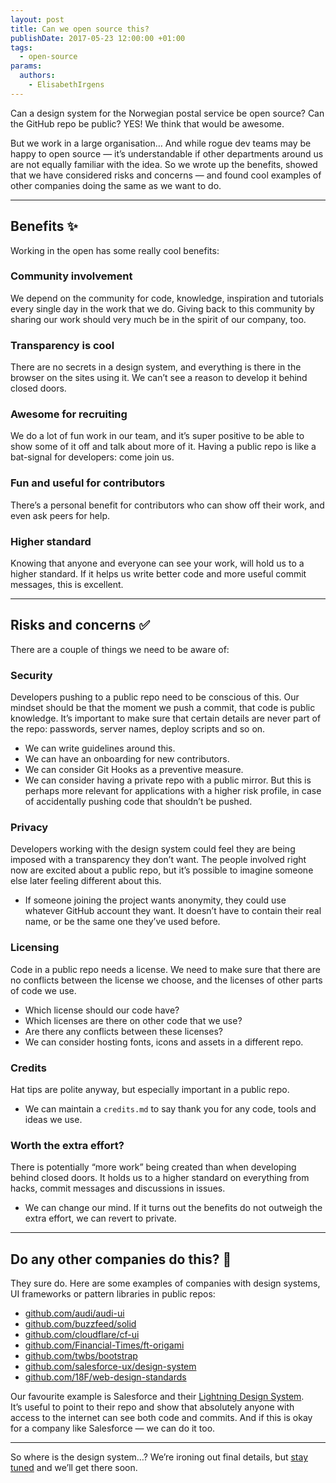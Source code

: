 ```yaml
---
layout: post
title: Can we open source this?
publishDate: 2017-05-23 12:00:00 +01:00
tags:
  - open-source
params:
  authors:
    - ElisabethIrgens
---
```


Can a design system for the Norwegian postal service be open source? Can the GitHub repo be public? YES! We think that would be awesome.

But we work in a large organisation… And while rogue dev teams may be happy to open source — it’s understandable if other departments around us are not equally familiar with the idea. So we wrote up the benefits, showed that we have considered risks and concerns — and found cool examples of other companies doing the same as we want to do.

***

## Benefits ✨

Working in the open has some really cool benefits:

### Community involvement
We depend on the community for code, knowledge, inspiration and tutorials every single day in the work that we do. Giving back to this community by sharing our work should very much be in the spirit of our company, too.

### Transparency is cool
There are no secrets in a design system, and everything is there in the browser on the sites using it. We can’t see a reason to develop it behind closed doors.

### Awesome for recruiting
We do a lot of fun work in our team, and it’s super positive to be able to show some of it off and talk about more of it. Having a public repo is like a bat-signal for developers: come join us.

### Fun and useful for contributors
There’s a personal benefit for contributors who can show off their work, and even ask peers for help.

### Higher standard
Knowing that anyone and everyone can see your work, will hold us to a higher standard. If it helps us write better code and more useful commit messages, this is excellent.

***

## Risks and concerns ✅

There are a couple of things we need to be aware of:

### Security
Developers pushing to a public repo need to be conscious of this. Our mindset should be that the moment we push a commit, that code is public knowledge. It’s important to make sure that certain details are never part of the repo: passwords, server names, deploy scripts and so on.

* We can write guidelines around this.
* We can have an onboarding for new contributors.
* We can consider Git Hooks as a preventive measure.
* We can consider having a private repo with a public mirror. But this is perhaps more relevant for applications with a higher risk profile, in case of accidentally pushing code that shouldn’t be pushed.

### Privacy
Developers working with the design system could feel they are being imposed with a transparency they don’t want. The people involved right now are excited about a public repo, but it’s possible to imagine someone else later feeling different about this.

* If someone joining the project wants anonymity, they could use whatever GitHub account they want. It doesn’t have to contain their real name, or be the same one they’ve used before.

### Licensing
Code in a public repo needs a license. We need to make sure that there are no conflicts between the license we choose, and the licenses of other parts of code we use.

* Which license should our code have?
* Which licenses are there on other code that we use?
* Are there any conflicts between these licenses?
* We can consider hosting fonts, icons and assets in a different repo.

### Credits
Hat tips are polite anyway, but especially important in a public repo.

* We can maintain a `credits.md` to say thank you for any code, tools and ideas we use.

### Worth the extra effort?
There is potentially “more work” being created than when developing behind closed doors. It holds us to a higher standard  on everything from hacks, commit messages and discussions in issues.

* We can change our mind. If it turns out the benefits do not outweigh the extra effort, we can revert to private.

***

## Do any other companies do this? 🤔

They sure do. Here are some examples of companies with design systems, UI&nbsp;frameworks or pattern libraries in public repos:

* [github.com/audi/audi-ui](https://github.com/audi/audi-ui)
* [github.com/buzzfeed/solid](https://github.com/buzzfeed/solid)
* [github.com/cloudflare/cf-ui](https://github.com/cloudflare/cf-ui)
* [github.com/Financial-Times/ft-origami](https://github.com/Financial-Times/ft-origami)
* [github.com/twbs/bootstrap](https://github.com/twbs/bootstrap)
* [github.com/salesforce-ux/design-system](https://github.com/salesforce-ux/design-system)
* [github.com/18F/web-design-standards](https://github.com/18F/web-design-standards)

Our favourite example is Salesforce and their [Lightning Design System](https://www.lightningdesignsystem.com/). It’s&nbsp;useful to point to their repo and show that absolutely anyone with access to the internet can see both code and commits. And if this is okay for a company like Salesforce — we can do it too.

***

So where is the design system…? We’re ironing out final details, but [stay tuned](https://twitter.com/bringdeveloper) and we’ll get there soon.
